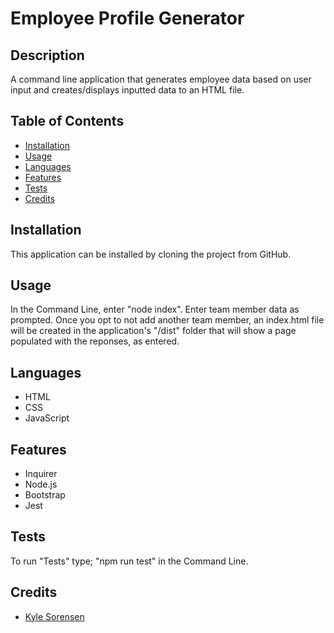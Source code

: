 # Employee Profile Generator

## Description
A command line application that generates employee data based on user input and creates/displays inputted data to an HTML file.

## Table of Contents
- [Installation](#installation)
- [Usage](#usage)
- [Languages](#languages)
- [Features](#features)
- [Tests](#tests)
- [Credits](#credits)

## Installation
This application can be installed by cloning the project from GitHub.

## Usage
In the Command Line, enter "node index". Enter team member data as prompted. Once you opt to not add another team member, an index.html file will be created in the application's "/dist" folder that will show a page populated with the reponses, as entered.

## Languages
 - HTML
 - CSS
 - JavaScript
 
## Features
 - Inquirer
 - Node.js
 - Bootstrap
 - Jest

## Tests
 To run "Tests" type; "npm run test" in the Command Line.

## Credits
- [Kyle Sorensen](https://www.github.com/ksore85-exe/)